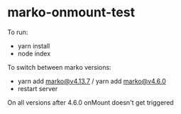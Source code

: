 # marko-onmount-test

To run:

 - yarn install 
 - node index
 
To switch between marko versions:
 - yarn add marko@v4.13.7 / yarn add marko@v4.6.0
 - restart server
 
On all versions after 4.6.0 onMount doesn't get triggered
